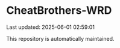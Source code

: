 # CheatBrothers-WRD

Last updated: 2025-06-01 02:59:01

This repository is automatically maintained.
